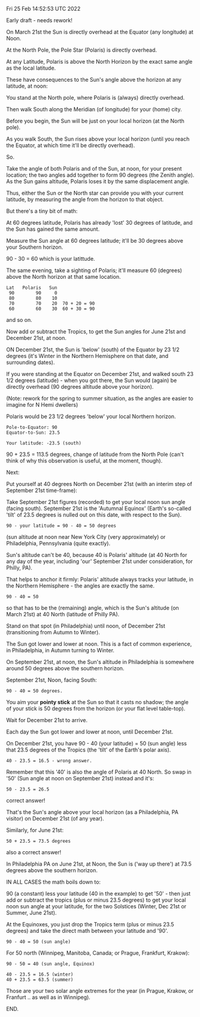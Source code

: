 Fri 25 Feb 14:52:53 UTC 2022

Early draft - needs rework!


On March 21st the Sun is directly overhead at the Equator (any longitude) at Noon.

At the North Pole, the Pole Star (Polaris) is directly overhead.

At any Latitude, Polaris is above the North Horizon by the exact same angle as the local latitude.

These have consequences to the Sun's angle above the horizon at any latitude, at noon:

You stand at the North pole, where Polaris is (always) directly overhead.

Then walk South along the Meridian (of longitude) for your (home) city.

Before you begin, the Sun will be just on your local horizon (at the North pole).

As you walk South, the Sun rises above your local horizon (until you reach the Equator, at which time it'll be directly overhead).

So.

Take the angle of both Polaris and of the Sun, at noon, for your present location; the two angles add together to form 90 degrees (the Zenith angle).  As the Sun gains altitude, Polaris loses it by the same displacement angle.

Thus, either the Sun or the North star can provide you with your current latitude, by measuring the angle from the horizon to that object.

But there's a tiny bit of math:

At 60 degrees latitude, Polaris has already 'lost' 30 degrees of latitude, and the Sun has gained the same amount.

Measure the Sun angle at 60 degrees latitude; it'll be 30 degrees above your Southern horizon.

90 - 30 = 60 which is your latittude.

The same evening, take a sighting of Polaris; it'll measure 60 (degrees) above the North horizon at that same location.

```
Lat   Polaris   Sun
 90        90     0
 80        80    10
 70        70    20  70 + 20 = 90
 60        60    30  60 + 30 = 90
```
 
and so on.

Now add or subtract the Tropics, to get the Sun angles for June 21st and December 21st, at noon.


ON December 21st, the Sun is 'below' (south) of the Equator by 23 1/2 degrees (it's Winter in the Northern Hemisphere on that date, and surrounding dates).

If you were standing at the Equator on December 21st, and walked south 23 1/2 degrees (latitude) - when you got there, the Sun would (again) be directly overhead (90 degrees altitude above your horizon).

(Note: rework for the spring to summer situation, as the angles are easier to imagine for N Hemi dwellers)

Polaris would be 23 1/2 degrees 'below' your local Northern horizon.

```
Pole-to-Equator: 90
Equator-to-Sun: 23.5

Your latitude: -23.5 (south)
```

90 + 23.5 = 113.5 degrees, change of latitude from the North Pole (can't think of why this observation is useful, at the moment, though).


Next:

Put yourself at 40 degrees North on December 21st (with an interim step of September 21st time-frame):

Take September 21st figures (recorded) to get your local noon sun angle (facing south).  September 21st is the 'Autumnal Equinox' (Earth's so-called 'tilt' of 23.5 degrees is nulled out on this date, with respect to the Sun).


```
90 - your latitude = 90 - 40 = 50 degrees
```
(sun altitude at noon near New York City (very approximately) or Philadelphia, Pennsylvania (quite exactly).


Sun's altitude can't be 40, because 40 is Polaris' altitude (at 40 North for any day of the year, including 'our' September 21st under consideration, for Philly, PA).


That helps to anchor it firmly: Polaris' altitude always tracks your latitude, in the Northern Hemisphere  - the angles are exactly the same.

```
90 - 40 = 50
```
so that has to be the (remaining) angle, which is the Sun's altitude (on March 21st) at 40 North (latitude of Philly PA).


Stand on that spot (in Philadelphia) until noon, of December 21st (transitioning from Autumn to Winter).

The Sun got lower and lower at noon.  This is a fact of common experience, in Philadelphia, in Autumn turning to Winter.


On September 21st, at noon, the Sun's altitude in Philadelphia is somewhere around 50 degrees above the southern horizon.

September 21st, Noon, facing South:

```
90 - 40 = 50 degrees.

```
You aim your **pointy stick** at the Sun so that it casts no shadow; the angle of your stick is 50 degrees from the horizon (or your flat level table-top).

Wait for December 21st to arrive.

Each day the Sun got lower and lower at noon, until December 21st.

On December 21st, you have 90 - 40 (your latitude) = 50 (sun angle) less that 23.5 degrees of the Tropics (the 'tilt' of the Earth's polar axis).

```
40 - 23.5 = 16.5 - wrong answer.
```

Remember that this '40' is also the angle of Polaris at 40 North.  So swap in '50' (Sun angle at noon on September 21st) instead and it's:

```
50 - 23.5 = 26.5
```
correct answer!

That's the Sun's angle above your local horizon (as a Philadelphia, PA visitor) on December 21st (of any year).

Similarly, for June 21st:

```
50 + 23.5 = 73.5 degrees
```
also a correct answer!

In Philadelphia PA on June 21st, at Noon, the Sun is ('way up there') at 73.5 degrees above the southern horizon.

IN ALL CASES the math boils down to:

90 (a constant) less your latitude (40 in the example) to get '50' - then just add or subtract the tropics (plus or minus 23.5 degrees) to get your local noon sun angle at your latitude, for the two Solstices (Winter, Dec 21st or Summer, June 21st).

At the Equinoxes, you just drop the Tropics term (plus or minus 23.5 degrees) and take the direct math between your latitude and '90'.

```
90 - 40 = 50 (sun angle)
```

For 50 north (Winnipeg, Manitoba, Canada; or Prague, Frankfurt, Krakow):

```
90 - 50 = 40 (sun angle, Equinox)

40 - 23.5 = 16.5 (winter)
40 + 23.5 = 63.5 (summer)
```

Those are your two solar angle extremes for the year (in Prague, Krakow, or Franfurt .. as well as in Winnipeg).


END.
